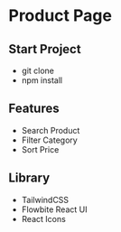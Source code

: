 # Product Page

## Start Project
- git clone 
- npm install

## Features
- Search Product
- Filter Category
- Sort Price 

## Library
- TailwindCSS
- Flowbite React UI
- React Icons
